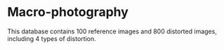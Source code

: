 # Macro-photography
This database contains 100 reference images and 800 distorted images, including 4 types of distortion.
